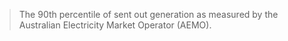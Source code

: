 > The 90th percentile of sent out generation as measured by the Australian Electricity Market Operator (AEMO).